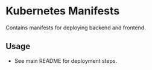 # Kubernetes Manifests

Contains manifests for deploying backend and frontend.

## Usage
- See main README for deployment steps. 